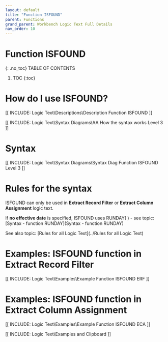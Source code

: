 ```yaml
---
layout: default
title: "Function ISFOUND"
parent: Functions
grand_parent: Workbench Logic Text Full Details
nav_order: 10
---
```

# Function ISFOUND
{: .no_toc}
TABLE OF CONTENTS 
1. TOC
{:toc}  

# How do I use ISFOUND? 

[[ INCLUDE: Logic Text\Descriptions\Description Function ISFOUND ]]

[[ INCLUDE: Logic Text\Syntax Diagrams\AA How the syntax works Level 3 ]]

# Syntax 

[[ INCLUDE: Logic Text\Syntax Diagrams\Syntax Diag Function ISFOUND Level 3 ]]

# Rules for the syntax 

ISFOUND can only be used in **Extract Record Filter** or **Extract Column Assignment** logic text.

If **no effective date** is specified, ISFOUND uses RUNDAY\( \) - see topic: [Syntax - function RUNDAY](Syntax - function RUNDAY)

See also topic: [Rules for all Logic Text](../Rules for all Logic Text) 

# Examples: ISFOUND function in Extract Record Filter 

[[ INCLUDE: Logic Text\Examples\Example Function ISFOUND ERF ]]

# Examples: ISFOUND function in Extract Column Assignment 

[[ INCLUDE: Logic Text\Examples\Example Function ISFOUND ECA ]]

[[ INCLUDE: Logic Text\Examples and Clipboard ]]

